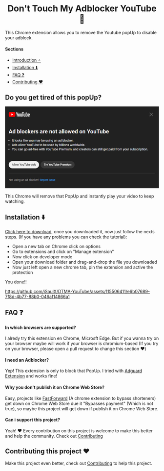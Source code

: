 <h1 align='center'>Don't Touch My Adblocker YouTube 🚫</h1>

This Chrome extension allows you to remove the Youtube popUp to disable your adblock.

#### Sections
- [Introduction ⭐](https://github.com/iSaulX/DTMA-YouTube#do-you-get-tired-of-this-popup-)
- [Installation ⬇️](https://github.com/iSaulX/DTMA-YouTube#installation-%EF%B8%8F-)
- [FAQ ❓](https://github.com/iSaulX/DTMA-YouTube/edit/main/README.md#faq-)
- [Contributing ❤️](https://github.com/iSaulX/DTMA-YouTube/edit/main/README.md#contributing-this-project-%EF%B8%8F)

<h2 >Do you get tired of this popUp? </h2>
<img src='/images/popUp.png'>

This Chrome will remove that PopUp and instantly play your video to keep watching.

<h2>Installation ⬇️ </h2>

[Click here to download](https://github.com/iSaulX/DTMA-YouTube/releases/download/v1.1/source.v1.1.zip), once you downloaded it, now just follow the nexts steps. (If you have any problems you can check the tutorial):

- Open a new tab on Chrome click on options
- Go to extensions and click on "Manage extension"
- Now click on developer mode
- Open your download folder and drag-and-drop the file you downloaded
- Now just left open a new chrome tab, pin the extension and active the protection

You done!!


https://github.com/iSaulX/DTMA-YouTube/assets/115506411/e6b07689-7f8d-4b77-88b0-046af14866a1

## FAQ ❓

#### In which browsers are supported?
I alredy try this extension en Chrome, Microsft Edge. But if you wanna try on your browser maybe will work if your browser is chromium-based (If you try on your browser, please open a pull request to change this section ❤️)

#### I need an Adblocker?

Yep! This extension is only to block that PopUp. I tried with [Adguard Extension](https://adguard.com/es/welcome.html) and works fine!

#### Why you don't publish it on Chrome Web Store? 

Easy, projects like [FastForward](https://github.com/FastForwardTeam/FastForward) (A chrome extension to bypass shorteners) get down on Chrome Web Store due it "Bypasses payment" (Which is not true), so maybe this project will get down if publish it on Chrome Web Store.

#### Can i support this project?

Yeah! ❤️ Every contribution on this project is welcome to make this better and help the community. Check out [Contributing](https://github.com/iSaulX/DTMA-YouTube/blob/main/CONTRIBUTING.md)


## Contributing this project ❤️

Make this project even better, check out [Contributing](https://github.com/iSaulX/DTMA-YouTube/blob/main/CONTRIBUTING.md) to help this project. 
